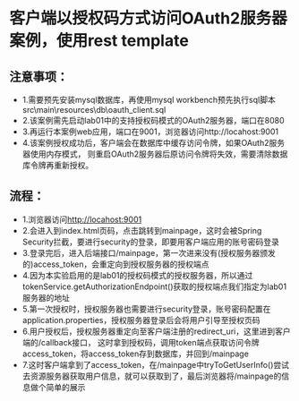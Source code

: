 # 客户端以授权码方式访问OAuth2服务器案例，使用rest template

## 注意事项：
- 1.需要预先安装mysql数据库，再使用mysql workbench预先执行sql脚本src\main\resources\db\oauth_client.sql
- 2.该案例需先启动lab01中的支持授权码模式的OAuth2服务器，端口在8080
- 3.再运行本案例web应用，端口在9001，浏览器访问http://locahost:9001
- 4.该案例授权成功后，客户端会在数据库中缓存访问令牌，如果OAuth2服务器使用内存模式，
则重启OAuth2服务器后原访问令牌将失效，需要清除数据库令牌再重新授权。

## 流程：
- 1.浏览器访问<a target="_blank" href="http://locahost:9001">http://locahost:9001</a>
- 2.会进入到index.html页码，点击跳转到mainpage，这时会被Spring Security拦截，要进行security的登录，即要用客户端应用的账号密码登录
- 3.登录完后，进入后端接口/mainpage，第一次进来没有(授权服务器颁发的)access_token，会重定向到授权服务器的授权端点
- 4.因为本实验启用的是lab01的授权码模式的授权服务器，所以通过tokenService.getAuthorizationEndpoint()获取的授权端点我们指定为lab01服务器的地址
- 5.第一次授权时，授权服务器也需要进行security登录，账号密码配置在application.properties，授权服务器登录后会将用户引导至授权页码
- 6.用户授权后，授权服务器重定向至客户端注册的redirect_uri，这里进到客户端的/callback接口，
这时拿到授权码，调用token端点获取访问令牌access_token，将access_token存到数据库，并回到/mainpage
- 7.这时客户端拿到了access_token，在/mainpage中tryToGetUserInfo()尝试去资源服务器获取用户信息，就可以获取到了，最后浏览器将/mainpage的信息做个简单的展示
